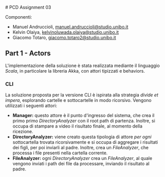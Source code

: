 # PCD Assignment 03

Componenti:

- Manuel Andruccioli, manuel.andruccioli@studio.unibo.it
- Kelvin Olaiya, kelvinoluwada.olaiya@studio.unibo.it
- Giacomo Totaro, giacomo.totaro2@studio.unibo.it

## Part 1 - Actors

L'implementazione della soluzione è stata realizzata mediante il linguaggio *Scala*, in particolare la libreria Akka, con attori tipizzati e behaviors.

### CLI

La soluzione proposta per la versione CLI è ispirata alla strategia *divide et impera*, esplorando cartelle e sottocartelle in modo ricorsivo. Vengono utilizzati i seguenti attori:

- **Manager:** questo attore è il punto d'ingresso del sistema, che crea il primo primo *DirectoryAnalyzer* con il root path di partenza. Inoltre, si occupa di stampare a video il risultato finale, al momento della ricezione.
- **DirectoryAnalyzer:** viene creato questa tipologia di attore *per ogni* sottocartella trovata ricorsivamente e si occupa di aggregare i risultati dei figli, per poi inviarli al padre. Inoltre, crea un *FileAnalyzer*, che processa i file presenti nella cartella corrente.
- **FileAnalyzer:** ogni *DirectoryAnalyzer* crea un *FileAnalyzer*, al quale vengono inviati i path dei file da processare, inviando il risultato al padre.

